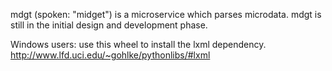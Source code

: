 mdgt (spoken: "midget") is a microservice which parses microdata.  mdgt is still
in the initial design and development phase.

Windows users: use this wheel to install the lxml dependency.
http://www.lfd.uci.edu/~gohlke/pythonlibs/#lxml
